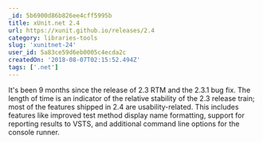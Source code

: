 ```yaml
---
_id: 5b6900d86b826ee4cff5995b
title: xUnit.net 2.4
url: https://xunit.github.io/releases/2.4
category: libraries-tools
slug: 'xunitnet-24'
user_id: 5a83ce59d6eb0005c4ecda2c
createdOn: '2018-08-07T02:15:52.494Z'
tags: ['.net']
---
```


It's been 9 months since the release of 2.3 RTM and the 2.3.1 bug fix. The length of time is an indicator of the relative stability of the 2.3 release train; most of the features shipped in 2.4 are usability-related. This includes features like improved test method display name formatting, support for reporting results to VSTS, and additional command line options for the console runner.


